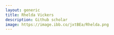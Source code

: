 ```yaml
---
layout: generic
title: Rhelda Vickers
description: Github scholar
image: https://image.ibb.co/jxtBEa/Rhelda.png
---
```

